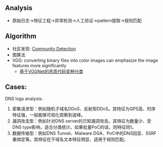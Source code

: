 ## Analysis
- 原始日志->特征工程->异常检测->人工验证->pattern提取->规则匹配


## Algorithm
- 社区发现: [Community Detection](https://towardsdatascience.com/community-detection-algorithms-9bd8951e7dae)
- 图算法
- VGG: converting binary files into color images can emphasize the image features more significantly
  - [基于VGGNet的恶意代码变种分类](http://www.joca.cn/CN/10.11772/j.issn.1001-9081.2019050953?WebShieldDRSessionVerify=2Rng1AWxPzkRxQzqWmOR)

## Cases:
DNS logs analysis:
1. 密集请求型：例如随机子域名DDoS、反射型DDoS。其特征为QPS高、时序特征强，一般能够可视化观察到波峰。
2. 漏洞攻击型：例如针对DNS server的已知漏洞攻击。其特征为数量少、受DNS type影响，适合分类统计。如果批量PoC的话，则特征同1。
3. 数据传输型：例如DNS Tunnel、Malware DGA、PoC中的DNS回显、SSRF重绑定等。其特征在于域名文本特征明显、适用于规则匹配。
